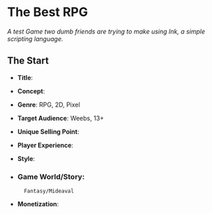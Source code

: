 # The Best RPG

*A test Game two dumb friends are trying to make using Ink, a simple scripting language.*

## The Start
- **Title**:
- **Concept**:
- **Genre**: RPG, 2D, Pixel
- **Target Audience**: Weebs, 13+
- **Unique Selling Point**:

- **Player Experience**:
- **Style**:
- ### **Game World/Story**: 
        Fantasy/Mideaval

- **Monetization**: 
